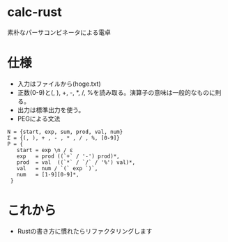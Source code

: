 # calc-rust
素朴なパーサコンビネータによる電卓

# 仕様
* 入力はファイルから(hoge.txt)
* 正数(0-9)と(, ), +, -, *, /, %を読み取る。演算子の意味は一般的なものに則る。
* 出力は標準出力を使う。
* PEGによる文法
```
N = {start, exp, sum, prod, val, num} 
Σ = {(, ), + , - , * , / , %, [0-9]} 
P = {
   start = exp \n / ε
   exp   = prod ((`+` / '-') prod)*,
   prod  = val  ((`*` / `/` / '%') val)*,
   val   = num / `(` exp `)`,
   num   = [1-9][0-9]*,
 }
```


# これから
* Rustの書き方に慣れたらリファクタリングします
